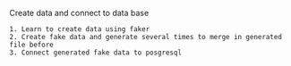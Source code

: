 Create data and connect to data base

```
1. Learn to create data using faker
2. Create fake data and generate several times to merge in generated file before
3. Connect generated fake data to posgresql
```